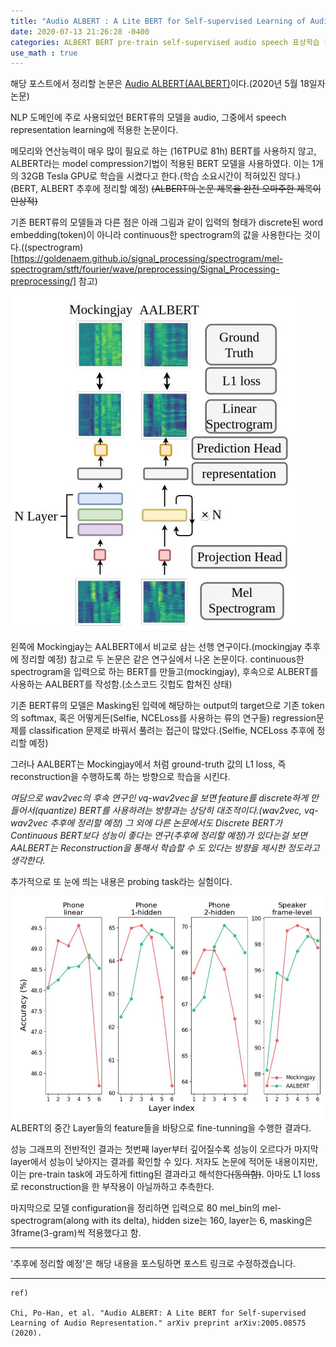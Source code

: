```yaml
---
title: "Audio ALBERT : A Lite BERT for Self-supervised Learning of Audio Representation"
date: 2020-07-13 21:26:28 -0400
categories: ALBERT BERT pre-train self-supervised audio speech 표상학습 음성 오디오
use_math : true
---
```


해당 포스트에서 정리할 논문은 [Audio ALBERT(AALBERT)](https://arxiv.org/pdf/2005.08575.pdf)이다.(2020년 5월 18일자 논문)

NLP 도메인에 주로 사용되었던 BERT류의 모델을 audio, 그중에서 speech representation learning에 적용한 논문이다.

메모리와 연산능력이 매우 많이 필요로 하는 (16TPU로 81h) BERT를 사용하지 않고, ALBERT라는 model compression기법이 적용된 BERT 모델을 사용하였다. 이는 1개의 32GB Tesla GPU로 학습을 시켰다고 한다.(학습 소요시간이 적혀있진 않다.) (BERT, ALBERT 추후에 정리할 예정) ~~(ALBERT의 논문 제목을 완전 오마주한 제목이 인상적)~~

기존 BERT류의 모델들과 다른 점은 아래 그림과 같이 입력의 형태가 discrete된 word embedding(token)이 아니라 continuous한 spectrogram의 값을 사용한다는 것이다.((spectrogram)[https://goldenaem.github.io/signal_processing/spectrogram/mel-spectrogram/stft/fourier/wave/preprocessing/Signal_Processing-preprocessing/] 참고) 

![audio-albert](/assets/images/aalbert.JPG)

왼쪽에 Mockingjay는 AALBERT에서 비교로 삼는 선행 연구이다.(mockingjay 추후에 정리할 예정) 참고로 두 논문은 같은 연구실에서 나온 논문이다. continuous한 spectrogram을 입력으로 하는 BERT를 만들고(mockingjay), 후속으로 ALBERT를 사용하는 AALBERT를 작성함.(소스코드 깃헙도 합쳐진 상태) 

기존 BERT류의 모델은 Masking된 입력에 해당하는 output의 target으로 기존 token의 softmax, 혹은 어떻게든(Selfie, NCELoss를 사용하는 류의 연구들) regression문제를 classification 문제로 바꿔서 풀려는 접근이 많았다.(Selfie, NCELoss 추후에 정리할 예정)

그러나 AALBERT는 Mockingjay에서 처럼 ground-truth 값의 L1 loss, 즉 reconstruction을 수행하도록 하는 방향으로 학습을 시킨다.

*여담으로 wav2vec의 후속 연구인 vq-wav2vec을 보면 feature를 discrete하게 만들어서(quantize) BERT를 사용하려는 방향과는 상당히 대조적이다.(wav2vec, vq-wav2vec 추후에 정리할 예정) 그 외에 다른 논문에서도 Discrete BERT가 Continuous BERT보다 성능이 좋다는 연구(추후에 정리할 예정)가 있다는걸 보면 AALBERT는 Reconstruction을 통해서 학습할 수 도 있다는 방향을 제시한 정도라고 생각한다.*

추가적으로 또 눈에 띄는 내용은 probing task라는 실험이다. 

![aalbert-probing](/assets/images/aalbert_probing.JPG)
ALBERT의 중간 Layer들의 feature들을 바탕으로 fine-tunning을 수행한 결과다.

성능 그래프의 전반적인 결과는 첫번째 layer부터 깊어질수록 성능이 오르다가 마지막 layer에서 성능이 낮아지는 결과를 확인할 수 있다. 저자도 논문에 적어둔 내용이지만, 이는 pre-train task에 과도하게 fitting된 결과라고 해석한다~~(동의함)~~. 아마도 L1 loss로 reconstruction을 한 부작용이 아닐까하고 추측한다.

마지막으로 모델 configuration을 정리하면 입력으로 80 mel_bin의 mel-spectrogram(along with its delta), hidden size는 160, layer는 6, masking은 3frame(3-gram)씩 적용했다고 함.  

***

'추후에 정리할 예정'은 해당 내용을 포스팅하면 포스트 링크로 수정하겠습니다.

***
	ref)

	Chi, Po-Han, et al. "Audio ALBERT: A Lite BERT for Self-supervised Learning of Audio Representation." arXiv preprint arXiv:2005.08575 (2020).



